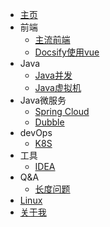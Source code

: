 - [主页](README.md)
- 前端
    - [主流前端](front/all.md)
    - [Docsify使用vue](front/useVue.md)
- Java
    - [Java并发](java/juc.md)
    - [Java虚拟机](java/jvm.md)
- Java微服务
    - [Spring Cloud](micros/sc.md)
    - [Dubble](micros/dubble.md)
- devOps
    - [K8S](devops/k8s.md)
- 工具
    - [IDEA](tools/idea.md)
- Q&A
    - [长度问题](qa/for-len.md)
- [Linux](linux.md)
- [关于我](aboutme.md)

<!-- - 面试
    - [高级开发](interview/high-dev.md) -->

